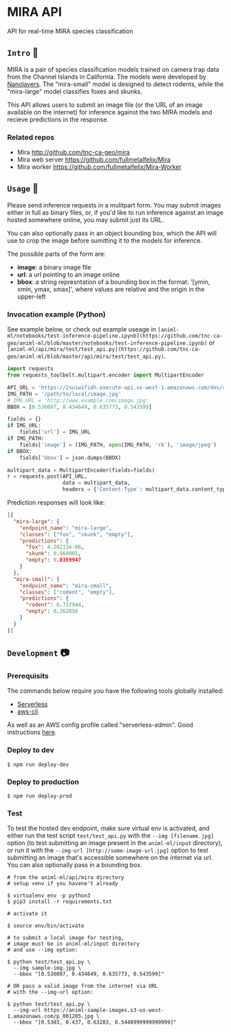 # MIRA API
API for real-time MIRA species classification

## `Intro` :fox_face:
MIRA is a pair of species classification models trained on camera trap data from 
the Channel Islands in California. The models were developed by 
[Nanolayers](http://www.nanolayers.com/). The "mira-small" model is designed to 
detect rodents, while the "mira-large" model classifies foxes and skunks.  

This API allows users to submit an image file (or the URL of an image available 
on the internet) for inference against the two MIRA models and recieve 
predictions in the response. 

### Related repos
- Mira                http://github.com/tnc-ca-geo/mira
- Mira web server     https://github.com/fullmetalfelix/Mira
- Mira worker         https://github.com/fullmetalfelix/Mira-Worker


## `Usage` :rat:
Please send inference requests in a mulitpart form. You may submit images 
either in full as binary files, or, if you'd like to run inference against an 
image hosted somewhere online, you may submit just its URL.

You can also optionally pass in an object bounding box, which the API will use 
to crop the image before sumitting it to the models for inference.

The possible parts of the form are:
- **image**: a binary image file
- **url**: a url pointing to an image online
- **bbox**: a string represntation of a bounding box in the format: 
  '[ymin, xmin, ymax, xmax]', where values are relative and the 
  origin in the upper-left

### Invocation example (Python)
See example below, or check out example useage in 
```[animl-ml/notebooks/test-inference-pipeline.ipynb](https://github.com/tnc-ca-geo/animl-ml/blob/master/notebooks/test-inference-pipeline.ipynb)``` or 
```[animl-ml/api/mira/test/test_api.py](https://github.com/tnc-ca-geo/animl-ml/blob/master/api/mira/test/test_api.py)```. 

```python
import requests
from requests_toolbelt.multipart.encoder import MultipartEncoder

API_URL = 'https://2xuiw1fidh.execute-api.us-west-1.amazonaws.com/dev/classify'
IMG_PATH = '/path/to/local/image.jpg'
# IMG_URL = 'http://www.example.com/image.jpg'
BBOX = [0.536007, 0.434649, 0.635773, 0.543599]

fields = {}
if IMG_URL:
    fields['url'] = IMG_URL
if IMG_PATH:
    fields['image'] = (IMG_PATH, open(IMG_PATH, 'rb'), 'image/jpeg')
if BBOX:
    fields['bbox'] = json.dumps(BBOX)

multipart_data = MultipartEncoder(fields=fields)
r = requests.post(API_URL,
                  data = multipart_data,
                  headers = {'Content-Type': multipart_data.content_type})
```

Prediction responses will look like:

```json
[{
  "mira-large": {
    "endpoint_name": "mira-large",
    "classes": ["fox", "skunk", "empty"],
    "predictions": {
      "fox": 4.20211e-06,
      "skunk": 0.964001,
      "empty": 0.0359947
    }
  },
  "mira-small": {
    "endpoint_name": "mira-small",
    "classes": ["rodent", "empty"],
    "predictions": {
      "rodent": 0.737944,
      "empty": 0.262056
    }
  }
}]
```

## `Development` :camera:

### Prerequisits
The commands below require you have the following tools globally installed:
- [Serverless](https://www.serverless.com/framework/docs/getting-started/)
- [aws-cli](https://aws.amazon.com/cli/)

As well as an AWS config profile called "serverless-admin". Good instructions 
[here](https://www.serverless.com/framework/docs/providers/aws/guide/credentials/).

### Deploy to dev
```shell
$ npm run deploy-dev
```

### Deploy to production
```shell
$ npm run deploy-prod
```

### Test
To test the hosted dev endpoint, make sure virtual env is activated, and either 
run the test script ```test/test_api.py``` with the ```--img [filename.jpg]``` 
option (to test submitting an image present in the ```animl-ml/input``` 
directory), or run it with the ```--img-url [http://some-image-url.jpg]``` 
option to test submitting an image that's accessible somewhere on the internet 
via url. You can also optionally pass in a bounding box.

```shell
# from the animl-ml/api/mira directory
# setup venv if you havene't already

$ virtualenv env -p python3
$ pip3 install -r requirements.txt

# activate it

$ source env/bin/activate

# to submit a local image for testing,
# image must be in animl-ml/input directory
# and use --img option:

$ python test/test_api.py \
  --img sample-img.jpg \
  --bbox "[0.536007, 0.434649, 0.635773, 0.543599]"

# OR pass a valid image from the internet via URL
# with the --img-url option:

$ python test/test_api.py \
  --img-url https://animl-sample-images.s3-us-west-1.amazonaws.com/p_001205.jpg \
  --bbox "[0.5383, 0.437, 0.63283, 0.5448999999999999]"

```


